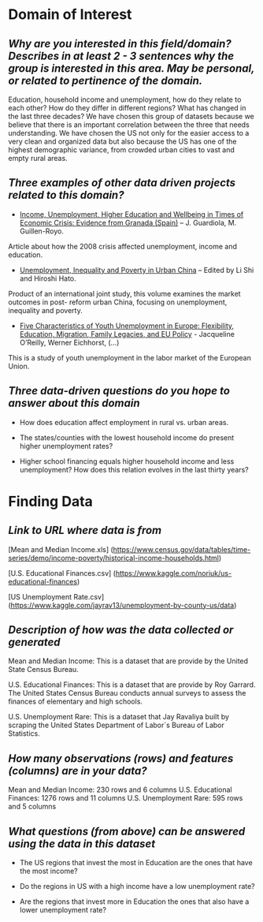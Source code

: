 # **Domain of Interest**

## _Why are you interested in this field/domain? Describes in at least 2 - 3 sentences why the group is interested in this area. May be personal, or related to pertinence of the domain._

Education, household income and unemployment, how do they relate to each other? How do they differ in different regions? What has changed in the last three decades? We have chosen this group of datasets because we believe that there is an important correlation between the three that needs understanding. We have chosen the US not only for the easier access to a very clean and organized data but also because the US has one of the highest demographic variance, from crowded urban cities to vast and empty rural areas.

## _Three examples of other data driven projects related to this domain?_

- [Income, Unemployment, Higher Education and Wellbeing in Times of Economic Crisis: Evidence from Granada (Spain)](https://link.springer.com/article/10.1007/s11205-014-0598-6) – J. Guardiola, M. Guillen-Royo.

Article about how the 2008 crisis affected unemployment, income and education.

- [Unemployment, Inequality and Poverty in Urban China](https://books.google.es/books?hl=es&lr=&id=uXR_AgAAQBAJ&oi=fnd&pg=PP1&dq=education+household+income+unemployment&ots=u3mVhRYCqV&sig=zqTCstR6fAIpROQ2V-zpMP6sJcM#v=onepage&q=education%20household%20income%20unemployment&f=false) – Edited by Li Shi and Hiroshi Hato.

Product of an international joint study, this volume examines the market outcomes in post- reform urban China, focusing on unemployment, inequality and poverty.

- [Five Characteristics of Youth Unemployment in Europe: Flexibility, Education, Migration, Family Legacies, and EU Policy](https://journals.sagepub.com/doi/epub/10.1177/2158244015574962) - Jacqueline O’Reilly, Werner Eichhorst, (...)

This is a study of youth unemployment in the labor market of the European Union.

## _Three data-driven questions do you hope to answer about this domain_

- How does education affect employment in rural vs. urban areas.

- The states/counties with the lowest household income do present higher
unemployment rates?

- Higher school financing equals higher household income and less unemployment?
How does this relation evolves in the last thirty years?

# **Finding Data**

## _Link to URL where data is from_

[Mean and Median Income.xls] (https://www.census.gov/data/tables/time-series/demo/income-poverty/historical-income-households.html) 

[U.S. Educational Finances.csv] (https://www.kaggle.com/noriuk/us-educational-finances)

[US Unemployment Rate.csv] (https://www.kaggle.com/jayrav13/unemployment-by-county-us/data)

## _Description of how was the data collected or generated_

Mean and Median Income: This is a dataset that are provide by the United State Census Bureau.

U.S. Educational Finances: This is a dataset that are provide by Roy Garrard. The United States Census Bureau conducts annual surveys to assess the finances of elementary and high schools.

U.S. Unemployment Rare: This is a dataset that Jay Ravaliya built by scraping the United States Department of Labor´s Bureau of Labor Statistics.

## _How many observations (rows) and features (columns) are in your data?_

Mean and Median Income: 230 rows and 6 columns
U.S. Educational Finances: 1276 rows and 11 columns
U.S. Unemployment Rare: 595 rows and 5 columns

## _What questions (from above) can be answered using the data in this dataset_

- The US regions that invest the most in Education are the ones that have the most income? 

- Do the regions in US with a high income have a low unemployment rate?

- Are the regions that invest more in Education the ones that also have a lower unemployment rate?

